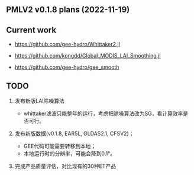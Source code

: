## PMLV2 v0.1.8 plans (2022-11-19)

## Current work

- <https://github.com/gee-hydro/Whittaker2.jl>

- <https://github.com/kongdd/Global_MODIS_LAI_Smoothing.jl>

- <https://github.com/gee-hydro/gee_smooth>

## TODO

1. 发布新版LAI除噪算法

   + whittaker滤波只能整年的运行，考虑把除噪算法改为SG，看计算效率是否可行。

2. 发布新版数据(v0.1.8, EAR5L, GLDAS2.1, CFSV2)；
  
   + GEE代码可能需要转移到本地；
   + 本地运行时的分辨率，可能会降到0.1°。

3. 完成产品质量评估，对比现有的30种ET产品
